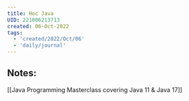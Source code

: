 ```yaml
---
title: Học Java
UID: 221006213713
created: 06-Oct-2022
tags:
  - 'created/2022/Oct/06'
  - 'daily/journal'
---
```

## Notes:


[[Java Programming Masterclass covering Java 11 & Java 17]]